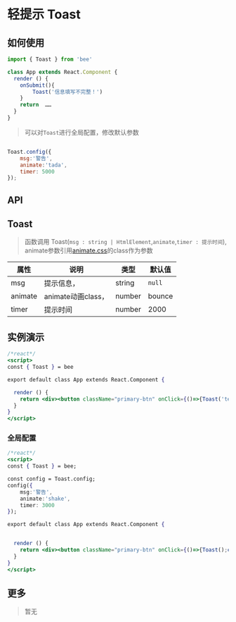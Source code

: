 # 轻提示 Toast

## 如何使用


```jsx
import { Toast } from 'bee'

class App extends React.Component {
  render () {
    onSubmit(){
        Toast('信息填写不完整！')
    }
    return  ……
  }
}

```

> 可以对`Toast`进行全局配置，修改默认参数

```jsx

Toast.config({
    msg:'警告',
    animate:'tada',
    timer: 5000
});

```

## API
## Toast
  > 函数调用 Toast(`msg : string | HtmlElement`,`animate`,`timer : 提示时间`), animate参数引用[animate.css](https://daneden.github.io/animate.css/)的class作为参数

|   属性         |                       说明                       |  类型   |   默认值    |
| ---------------| ------------------------------------------------ | ------- | ----------- |
| msg     | 提示信息，                                               | string  | ``null`` |
| animate  | animate动画class，                                      | number  | bounce |
| timer  | 提示时间                                                   | number  | 2000 |

## 实例演示
```jsx
/*react*/
<script>
const { Toast } = bee

export default class App extends React.Component {

  render () {
    return <div><button className="primary-btn" onClick={()=>{Toast('test Toast!')}}>Toast</button></div>
  }
}
</script>
```

### 全局配置

```jsx
/*react*/
<script>
const { Toast } = bee;

const config = Toast.config;
config({
    msg:'警告',
    animate:'shake',
    timer: 3000
});

export default class App extends React.Component {


  render () {
    return <div><button className="primary-btn" onClick={()=>{Toast();config({})}}>Toast</button></div>
  }
}
</script>
```


## 更多
> 暂无